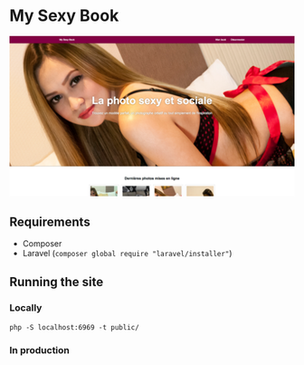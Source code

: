 # My Sexy Book

![Home page — FR](public/assets/img/screenshots/home-desktop.png)

## Requirements

* Composer
* Laravel (`composer global require "laravel/installer"`)

## Running the site

### Locally

```shell
php -S localhost:6969 -t public/
```

### In production
